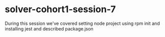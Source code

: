 # solver-cohort1-session-7
During this session we've covered setting node project using rpm init and installing jest and described package.json

